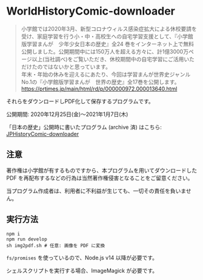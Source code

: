 # WorldHistoryComic-downloader

> 小学館では2020年3月、新型コロナウィルス感染症拡大による休校要請を受け、家庭学習を行う小・中・高校生への自宅学習支援として、『小学館版学習まんが　少年少女日本の歴史』全24 巻をインターネット上で無料公開しました。公開期間中には150万人を超える方々に、計1億3000万ページ以上(当社調べ)をご覧いただき、休校期間中の自宅学習にご活用いただけたのではないかと思っています。  
> 年末・年始の休みを迎えるにあたり、今回は学習まんが世界史ジャンルNo.1の『小学館版学習まんが　世界の歴史』全17巻を公開します。  
https://prtimes.jp/main/html/rd/p/000000972.000013640.html

それらをダウンロードしPDF化して保存するプログラムです。

公開期間: 2020年12月25日(金)〜2021年1月7日(木)

「日本の歴史」公開時に書いたプログラム (archive 済) はこちら: [JPHistoryComic-downloader](https://github.com/hideo54/JPHistoryComic-downloader)

## 注意

著作権は小学館が有するものですから、本プログラムを用いてダウンロードした PDF を再配布するなどの行為は当然著作権侵害となることをご留意ください。

当プログラム作成者は、利用者に不利益が生じても、一切その責任を負いません。

## 実行方法

```
npm i
npm run develop
sh img2pdf.sh # 任意: 画像を PDF に変換
```

`fs/promises` を使っているので、Node.js v14 以降が必要です。

シェルスクリプトを実行する場合、ImageMagick が必要です。

